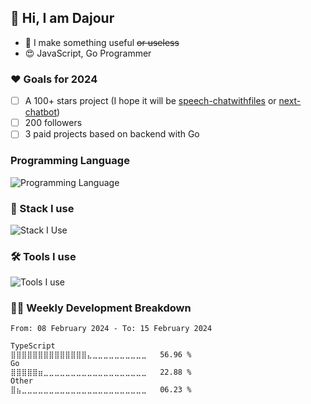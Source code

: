 ## 👋 Hi, I am Dajour

- 💎 I make something useful ~~or useless~~
- 😍 JavaScript, Go Programmer

### ❤️ Goals for 2024

- [ ] A 100+ stars project (I hope it will be [speech-chatwithfiles](https://github.com/melodyxpot/speech-chatwithfiles) or [next-chatbot](https://github.com/melodyxpot/next-chatbot))
- [ ] 200 followers
- [ ] 3 paid projects based on backend with Go

### Programming Language

![Programming Language](https://skillicons.dev/icons?i=typescript,golang,python,java)

### 🔭 Stack I use

![Stack I Use](https://skillicons.dev/icons?i=mui,tailwindcss,styledcomponents,nodejs,react,nextjs,vite,supabase,mongodb,mysql,postgres&perline=11)

### 🛠 Tools I use

![Tools I use](https://skillicons.dev/icons?i=vscode,vercel,netlify,gcp,cloudflare,git,github,aws,nginx,azure,docker,kubernetes,githubactions,postman,powershell&perline=13)

### 🏊‍♂️ Weekly Development Breakdown

<!--START_SECTION:waka-stats-->

```text
From: 08 February 2024 - To: 15 February 2024

TypeScript                                 ⣿⣿⣿⣿⣿⣿⣿⣿⣿⣿⣿⣿⣿⣿⣄⣀⣀⣀⣀⣀⣀⣀⣀⣀⣀   56.96 %
Go                                         ⣿⣿⣿⣿⣿⣶⣀⣀⣀⣀⣀⣀⣀⣀⣀⣀⣀⣀⣀⣀⣀⣀⣀⣀⣀   22.88 %
Other                                      ⣿⣦⣀⣀⣀⣀⣀⣀⣀⣀⣀⣀⣀⣀⣀⣀⣀⣀⣀⣀⣀⣀⣀⣀⣀   06.23 %
```

<!--END_SECTION:waka-stats-->
